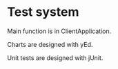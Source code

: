 # Test system

Main function is in ClientApplication.

Charts are designed with yEd.

Unit tests are designed with jUnit.
